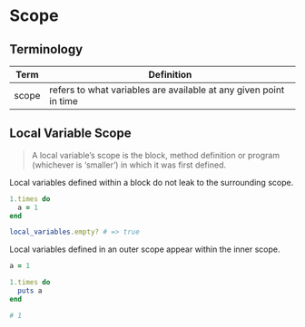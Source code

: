 # Scope

## Terminology

| Term  | Definition                                                   |
| ----- | ------------------------------------------------------------ |
| scope | refers to what variables are available at any given point in time |



## Local Variable Scope

> A local variable’s scope is the block, method definition or program (whichever is ‘smaller’) in which it was first defined.

Local variables defined within a block do not leak to the surrounding scope.

```ruby
1.times do
  a = 1
end

local_variables.empty? # => true
```

Local variables defined in an outer scope appear within the inner scope.

```ruby
a = 1

1.times do
  puts a
end

# 1
```

